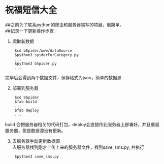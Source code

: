 # 祝福短信大全  
##之前为了联系python的爬虫和服务器端写的项目，很简单。  
##记录一下更新操作步骤：  
1. 爬取新数据  
  
        $cd bSpider/www/dataSource
        $python3 spiderForCategory.py
        ...
        $python3 bSpider.py
        ...
完毕后会得到两个数据文件，保存格式为json，简单的数据源

2. 部署到服务器

        $cd bSpider 
        $fab build
        ...
        $fab deploy
        ...
build 会把服务器相关的代码打包，deploy会直接传到服务器上部署好，并且重启服务器，但是数据源没有更新。

3. 去服务器手动更新数据源  
去服务器找到刚才上传上来的服务器文件，找到save_sms.py, 并执行

        $python3 save_sms.py

